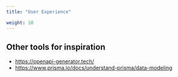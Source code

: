 ```yaml
---
title: "User Experience"

weight: 10
---
```



## Other tools for inspiration

- https://openapi-generator.tech/
- https://www.prisma.io/docs/understand-prisma/data-modeling
